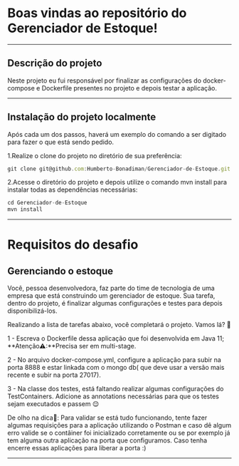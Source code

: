 # Boas vindas ao repositório do Gerenciador de Estoque!

---

## Descrição do projeto

Neste projeto eu fui responsável por finalizar as configurações do docker-compose e Dockerfile presentes no projeto e depois testar a aplicação.

---

## Instalação do projeto localmente

Após cada um dos passos, haverá um exemplo do comando a ser digitado para fazer o que está sendo pedido.

1.Realize o clone do projeto no diretório de sua preferência:
```javascript
git clone git@github.com:Humberto-Bonadiman/Gerenciador-de-Estoque.git
```

2.Acesse o diretório do projeto e depois utilize o comando mvn install para instalar todas as dependências necessárias:
```javascript
cd Gerenciador-de-Estoque
mvn install
```

---

# Requisitos do desafio

## Gerenciando o estoque 

Você, pessoa desenvolvedora, faz parte do time de tecnologia de uma empresa que está construindo um gerenciador de estoque. Sua tarefa, dentro do projeto, é finalizar algumas configurações e testes para depois disponibilizá-los.


Realizando a lista de tarefas abaixo, você completará o projeto. Vamos lá? 🚀

1 - Escreva o Dockerfile dessa aplicação que foi desenvolvida em Java 11;
**Atenção⚠:**Precisa ser em multi-stage. 

2 - No arquivo docker-compose.yml, configure a aplicação para subir na porta 8888 e estar linkada com o mongo db( que deve usar a versão mais recente e subir na porta 27017).

3 - Na classe dos testes, está faltando realizar algumas configurações do TestContainers. Adicione as annotations necessárias para que os testes sejam executados e passem :relieved: 

De olho na dica👀: Para validar se está tudo funcionando, tente fazer algumas requisições para a aplicação utilizando o Postman e caso dê algum erro valide se o contâiner foi inicializado corretamente ou se por exemplo já tem alguma outra aplicação na porta que configuramos.
 Caso tenha encerre essas aplicações para liberar a porta :)

---
